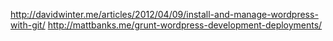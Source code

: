 http://davidwinter.me/articles/2012/04/09/install-and-manage-wordpress-with-git/
http://mattbanks.me/grunt-wordpress-development-deployments/